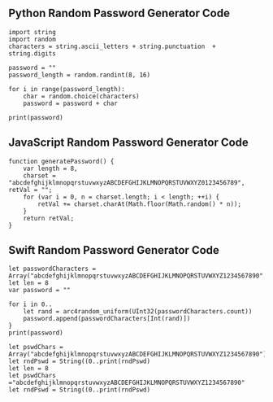 ## Python Random Password Generator Code

    import string
    import random
    characters = string.ascii_letters + string.punctuation  + string.digits

    password = ""
    password_length = random.randint(8, 16)

    for i in range(password_length):
        char = random.choice(characters)
        password = password + char

    print(password)

## JavaScript Random Password Generator Code

    function generatePassword() {
        var length = 8,
        charset = "abcdefghijklmnopqrstuvwxyzABCDEFGHIJKLMNOPQRSTUVWXYZ0123456789",          retVal = "";
        for (var i = 0, n = charset.length; i < length; ++i) {
            retVal += charset.charAt(Math.floor(Math.random() * n));
        }
        return retVal;
    }

## Swift Random Password Generator Code
    
    let passwordCharacters = Array("abcdefghijklmnopqrstuvwxyzABCDEFGHIJKLMNOPQRSTUVWXYZ1234567890".characters)
    let len = 8
    var password = ""
    
    for i in 0..
        let rand = arc4random_uniform(UInt32(passwordCharacters.count))
        password.append(passwordCharacters[Int(rand)])
    }
    print(password)

    let pswdChars = Array("abcdefghijklmnopqrstuvwxyzABCDEFGHIJKLMNOPQRSTUVWXYZ1234567890")
    let rndPswd = String((0..print(rndPswd)
    let len = 8
    let pswdChars ="abcdefghijklmnopqrstuvwxyzABCDEFGHIJKLMNOPQRSTUVWXYZ1234567890"
    let rndPswd = String((0..print(rndPswd)
